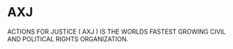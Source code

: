 AXJ
===

ACTIONS FOR JUSTICE ( AXJ ) IS THE WORLDS FASTEST GROWING CIVIL AND POLITICAL RIGHTS ORGANIZATION.
